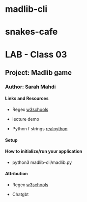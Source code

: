 # madlib-cli

# snakes-cafe

# LAB - Class 03

## Project: Madlib game

### Author: Sarah Mahdi

#### Links and Resources

 - Regex [w3schools](https://www.w3schools.com/python/python_regex.asp)

- lecture demo

- Python f strings [realpython](https://realpython.com/python-f-strings/)
#### Setup

#### How to initialize/run your application

- python3 madlib-cli/madlib.py

#### Attribution

- Regex [w3schools](https://www.w3schools.com/python/python_regex.asp)

- Chatgbt
